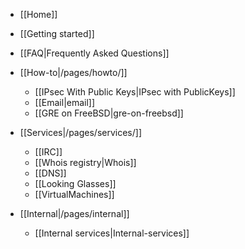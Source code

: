  * [[Home]]
  * [[Getting started]]
  * [[FAQ|Frequently Asked Questions]]

* [[How-to|/pages/howto/]]
  * [[IPsec With Public Keys|IPsec with PublicKeys]]
  * [[Email|email]]
  * [[GRE on FreeBSD|gre-on-freebsd]]

* [[Services|/pages/services/]]
  * [[IRC]]
  * [[Whois registry|Whois]]
  * [[DNS]]
  * [[Looking Glasses]]
  * [[VirtualMachines]]

* [[Internal|/pages/internal]]
  * [[Internal services|Internal-services]]